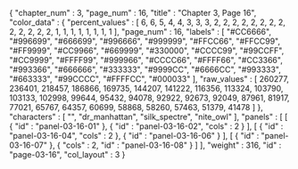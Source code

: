 {
  "chapter_num" : 3,
  "page_num" : 16,
  "title" : "Chapter 3, Page 16",
  "color_data" : {
    "percent_values" : [
      6,
      6,
      5,
      4,
      4,
      3,
      3,
      3,
      2,
      2,
      2,
      2,
      2,
      2,
      2,
      2,
      2,
      2,
      2,
      2,
      2,
      1,
      1,
      1,
      1,
      1,
      1,
      1,
      1
    ],
    "page_num" : 16,
    "labels" : [
      "#CC6666",
      "#996699",
      "#666699",
      "#996666",
      "#999999",
      "#FFCC66",
      "#FFCC99",
      "#FF9999",
      "#CC9966",
      "#669999",
      "#330000",
      "#CCCC99",
      "#99CCFF",
      "#CC9999",
      "#FFFF99",
      "#999966",
      "#CCCC66",
      "#FFFF66",
      "#CC3366",
      "#993366",
      "#666666",
      "#333333",
      "#9999CC",
      "#6666CC",
      "#993333",
      "#663333",
      "#99CCCC",
      "#FFFFCC",
      "#000033"
    ],
    "raw_values" : [
      260277,
      236401,
      218457,
      186866,
      169735,
      144207,
      141222,
      116356,
      113324,
      103790,
      103133,
      102998,
      99644,
      95432,
      94078,
      92922,
      92673,
      92049,
      87961,
      81917,
      77021,
      65767,
      64357,
      60699,
      58868,
      58260,
      57463,
      51379,
      41478
    ]
  },
  "characters" : [
    "",
    "dr_manhattan",
    "silk_spectre",
    "nite_owl"
  ],
  "panels" : [
    [
      {
        "id" : "panel-03-16-01"
      },
      {
        "id" : "panel-03-16-02",
        "cols" : 2
      }
    ],
    [
      {
        "id" : "panel-03-16-04",
        "cols" : 2
      },
      {
        "id" : "panel-03-16-06"
      }
    ],
    [
      {
        "id" : "panel-03-16-07"
      },
      {
        "cols" : 2,
        "id" : "panel-03-16-08"
      }
    ]
  ],
  "weight" : 316,
  "id" : "page-03-16",
  "col_layout" : 3
}
